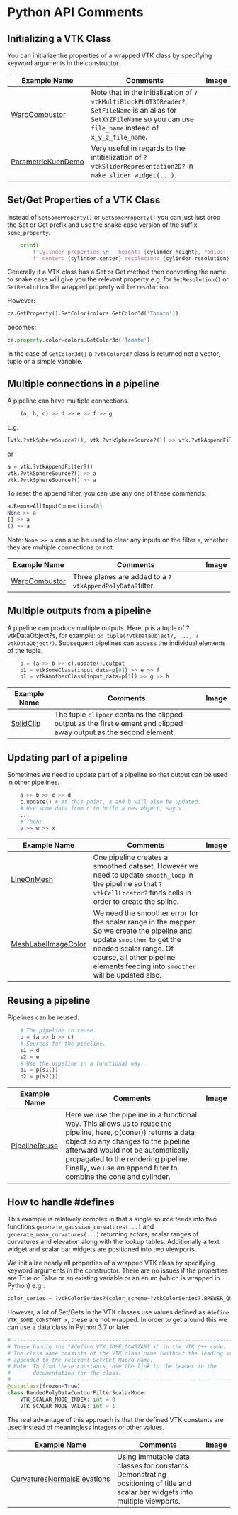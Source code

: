 # Python API Comments

## Initializing a VTK Class

You can initialize the properties of a wrapped VTK class by specifying keyword arguments in the constructor.

| Example Name | Comments | Image |
| -------------- | ---------------------- | ------- |
[WarpCombustor](/PythonicAPI/VisualizationAlgorithms/WarpCombustor) | Note that in the initialization of `?vtkMultiBlockPLOT3DReader?`, `SetFileName` is an alias for `SetXYZFileName` so you can use `file_name` instead of `x_y_z_file_name`.
[ParametricKuenDemo](/PythonicAPI/GeometricObjects/ParametricKuenDemo) | Very useful in regards to the intitialization of `?vtkSliderRepresentation2D?` in `make_slider_widget(...)`.

## Set/Get Properties of a VTK Class

Instead of `SetSomeProperty()` or `GetSomeProperty()` you can just just drop the Set or Get prefix and use the snake case version of the suffix: `some_property`.

``` Python
    print(
        f'Cylinder properties:\n   height: {cylinder.height}, radius: {cylinder.radius},'
        f' center: {cylinder.center} resolution: {cylinder.resolution} capping: {cylinder.capping == 1}')

```

Generally if a VTK class has a Set or Get method then converting the name to snake case will give you the relevant property e.g. for `SetResolution()` or `GetResolution` the wrapped property will be `resolution`.

However:

``` Python
ca.GetProperty().SetColor(colors.GetColor3d('Tomato'))
```

becomes:

``` Python
ca.property.color=colors.GetColor3d('Tomato')
```

In the case of `GetColor3d()` a `?vtkColor3d?` class is returned not a vector, tuple or a simple variable.

## Multiple connections in a pipeline

A pipeline can have multiple connections.

``` Python
    (a, b, c) >> d >> e >> f >> g
```

E.g.

``` Python
[vtk.?vtkSphereSource?(), vtk.?vtkSphereSource?()] >> vtk.?vtkAppendFilter?()
```

or

``` Python
a = vtk.?vtkAppendFilter?()
vtk.?vtkSphereSource?() >> a
vtk.?vtkSphereSource?() >> a
```

To reset the append filter, you can use any one of these commands:

``` Python
a.RemoveAllInputConnections(0)
None >> a
[] >> a
() >> a
```

Note: `None >> a` can also be used to clear any inputs on the filter `a`, whether they are multiple connections or not.

| Example Name | Comments | Image |
| -------------- | ---------------------- | ------- |
[WarpCombustor](/PythonicAPI/VisualizationAlgorithms/WarpCombustor) | Three planes are added to a `?vtkAppendPolyData?`filter.

## Multiple outputs from a pipeline

A pipeline can produce multiple outputs. Here, p is a tuple of ?vtkDataObject?s, for example: `p: tuple(?vtkDataObject?, ..., ?vtkDataObject?)`. Subsequent pipelines can access the individual elements of the tuple.

``` Python
    p = (a >> b >> c).update().output
    p1 = vtkSomeClass(input_data=p[0]) >> e >> f
    p1 = vtkAnotherClass(input_data=p[1]) >> g >> h
```

| Example Name | Comments | Image |
| -------------- | ---------------------- | ------- |
[SolidClip](/PythonicAPI/Meshes/SolidClip) | The tuple `clipper` contains the clipped output as the first element and clipped away output as the second element.

## Updating part of a pipeline

Sometimes we need to update part of a pipeline so that output can be used in other pipelines.

``` Python
    a >> b >> c >> d
    c.update() # At this point, a and b will also be updated.
    # Use some data from c to build a new object, say v.
    ...
    # Then:
    v >> w >> x 
```

| Example Name | Comments | Image |
| -------------- | ---------------------- | ------- |
[LineOnMesh](/PythonicAPI/DataManipulation/LineOnMesh) | One pipeline creates a smoothed dataset. However we need to update `smooth_loop` in the pipeline so that `?vtkCellLocator?` finds cells in order to create the spline.
[MeshLabelImageColor](/PythonicAPI/DataManipulation/MeshLabelImageColor) | We need the smoother error for the scalar range in the mapper. So we create the pipeline and update `smoother` to get the needed scalar range. Of course, all other pipeline elements feeding into `smoother` will be updated also.

## Reusing a pipeline

Pipelines can be reused.

``` Python
    # The pipeline to reuse.
    p = (a >> b >> c)
    # Sources for the pipeline.
    s1 = d
    s2 = e
    # Use the pipeline in a functional way.
    p1 = p(s1())
    p2 = p(s2())
```

| Example Name | Comments | Image |
| -------------- | ---------------------- | ------- |
[PipelineReuse](/PythonicAPI/GeometricObjects/PipelineReuse) | Here we use the pipeline in a functional way. This allows us to reuse the pipeline, here, p(cone()) returns a data object so any changes to the pipeline afterward would not be automatically propagated to the rendering pipeline. Finally, we use an append filter to combine the cone and cylinder.

## How to handle #defines

This example is relatively complex in that a single source feeds into two functions `generate_gaussian_curvatures(...)` and `generate_mean_curvatures(...)` returning actors, scalar ranges of curvatures and elevation along with the lookup tables. Additionally a text widget and scalar bar widgets are positioned into two viewports.

We initialize nearly all properties of a wrapped VTK class by specifying keyword arguments in the constructor. There are no issues if the properties are True or False or an existing variable or an enum (which is wrapped in Python) e.g.:

``` Python
color_series = ?vtkColorSeries?(color_scheme=?vtkColorSeries?.BREWER_QUALITATIVE_SET3)
```

However, a lot of Set/Gets in the VTK classes use values defined as `#define VTK_SOME_CONSTANT x`, these are not wrapped. In order to get around this we can use a data class in Python 3.7 or later.

``` Python
# -----------------------------------------------------------------------------
# These handle the "#define VTK_SOME_CONSTANT x" in the VTK C++ code.
# The class name consists of the VTK class name (without the leading vtk)
# appended to the relevant Set/Get Macro name.
# Note: To find these constants, use the link to the header in the
#       documentation for the class.
# ------------------------------------------------------------------------------
@dataclass(frozen=True)
class BandedPolyDataContourFilterScalarMode:
    VTK_SCALAR_MODE_INDEX: int = 0
    VTK_SCALAR_MODE_VALUE: int = 1
```

The real advantage of this approach is that the defined VTK constants are used instead of meaningless integers or other values.

| Example Name | Comments | Image |
| -------------- | ---------------------- | ------- |
[CurvaturesNormalsElevations](/PythonicAPI/Visualization/CurvaturesNormalsElevations) | Using immutable data classes for constants.  Demonstrating positioning of title and scalar bar widgets into multiple viewports.
